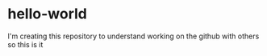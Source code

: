 # hello-world
I'm creating this repository to understand working on the github with others so this is it
